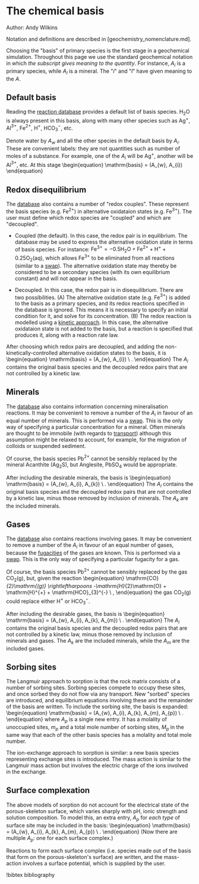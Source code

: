 # The chemical basis

Author: Andy Wilkins

Notation and definitions are described in [geochemistry_nomenclature.md].

Choosing the "basis" of primary species is the first stage in a geochemical simulation.  Throughout this page we use the standard geochemical notation in which *the subscript gives meaning to the quantity*.  For instance, $A_{i}$ is a primary species, while $A_{l}$ is a mineral.  The "$i$" and "$l$" have given meaning to the $A$.

## Default basis

Reading the [reaction database](database.md) provides a default list of basis species.  H$_{2}$O is always present in this basis, along with many other species such as Ag$^{+}$, Al$^{3+}$, Fe$^{2+}$, H$^{+}$, HCO$_{3}^{-}$, etc.

Denote water by $A_{w}$ and all the other species in the default basis by $A_{i}$.  These are convenient labels: they are not quantities such as number of moles of a substance.  For example, one of the $A_{i}$ will be Ag$^{+}$, another will be Al$^{3+}$, etc.  At this stage
\begin{equation}
\mathrm{basis} = (A_{w}, A_{i})
\end{equation}

## Redox disequilibrium

The [database](database.md) also contains a number of "redox couples".  These represent the basis species (e.g. Fe$^{2+}$) in alternative oxidataion states (e.g. Fe$^{3+}$).  The user must define which redox species are "coupled" and which are "decoupled".

- Coupled (the default).  In this case, the redox pair is in equilibrium.  The database may be used to express the alternative oxidation state in terms of basis species.  For instance: $\mathrm{Fe}^{3+}= -0.5\mathrm{H}_{2}\mathrm{O} + \mathrm{Fe}^{2+} + \mathrm{H}^{+} + 0.25\mathrm{O}_{2}\mathrm{(aq)}$, which allows Fe$^{3+}$ to be eliminated from all reactions (similar to a [swap](swap.md)).  The alternative oxidation state may thereby be considered to be a secondary species (with its own equilibrium constant) and will not appear in the basis.

- Decoupled.  In this case, the redox pair is in disequilibrium.  There are two possibilities.  (A) The alternative oxidation state (e.g. Fe$^{3+}$) is added to the basis as a primary species, and its redox reactions specified in the database is ignored.  This means it is necessary to specify an initial condition for it, and solve for its concentration.  (B) The redox reaction is modelled using a [kinetic approach](kinetics.md).  In this case, the alternative oxidataion state is not added to the basis, but a reaction is specified that produces it, along with a reaction rate law.

After choosing which redox pairs are decoupled, and adding the non-kinetically-controlled alternative oxidation states to the basis, it is
\begin{equation}
\mathrm{basis} = (A_{w}, A_{i}) \ .
\end{equation}
The $A_{i}$ contains the original basis species and the decoupled redox pairs that are not controlled by a kinetic law.

## Minerals

The [database](database.md) also contains information concerning mineralisation reactions.  It may be convenient to remove a number of the $A_{i}$ in favour of an equal number of minerals.  This is performed via a [swap](swap.md).  This is the only way of specifying a particular concentration for a mineral.  Often minerals are thought to be immobile (with regards to [transport](transport.md)) although this assumption might be relaxed to account, for example, for the migration of colloids or suspended sediment.

Of course, the basis species Pb$^{2+}$ cannot be sensibly replaced by the mineral Acanthite (Ag$_{2}$S), but Anglesite, PbSO$_{4}$ would be appropriate.

After including the desirable minerals, the basis is
\begin{equation}
\mathrm{basis} = (A_{w}, A_{i}, A_{k}) \ .
\end{equation}
The $A_{i}$ contains the original basis species and the decoupled redox pairs that are not controlled by a kinetic law, minus those removed by inclusion of minerals.  The $A_{k}$ are the included minerals.

## Gases

The [database](database.md) also contains reactions involving gases.  It may be convenient to remove a number of the $A_{i}$ in favour of an equal number of gases, because the [fugacities](fugacity.md) of the gases are known.  This is performed via a [swap](swap.md).  This is the only way of specifying a particular fugacity for a gas.

Of course, the basis species Pb$^{2+}$ cannot be sensibly replaced by the gas CO$_{2}$(g), but, given the reaction
\begin{equation}
\mathrm{CO}_{2}\mathrm{(g)} \rightleftharpoons -\mathrm{H}_{2}\mathrm{O} + \mathrm{H}^{+} + \mathrm{HCO}_{3}^{-} \ ,
\end{equation}
the gas CO$_{2}$(g) could replace either H$^{+}$ or HCO$_{3}^{-}$.

After including the desirable gases, the basis is
\begin{equation}
\mathrm{basis} = (A_{w}, A_{i}, A_{k}, A_{m}) \ .
\end{equation}
The $A_{i}$ contains the original basis species and the decoupled redox pairs that are not controlled by a kinetic law, minus those removed by inclusion of minerals and gases.  The $A_{k}$ are the included minerals, while the $A_{m}$ are the included gases.


## Sorbing sites

The Langmuir approach to sorption is that the rock matrix consists of a number of sorbing sites.  Sorbing species compete to occupy these sites, and once sorbed they do not flow via any transport.  New "sorbed" species are introduced, and equilibrium equations involving these and the remainder of the basis are written.  To include the sorbing site, the basis is expanded:
\begin{equation}
\mathrm{basis} = (A_{w}, A_{i}, A_{k}, A_{m}, A_{p}) \ .
\end{equation}
where $A_{p}$ is a single new entry.  It has a molality of unoccupied sites, $m_{p}$ and a total mole number of sorbing sites, $M_{p}$ in the same way that each of the other basis species has a molality and total mole number.

The ion-exchange approach to sorption is similar: a new basis species representing exchange sites is introduced.  The mass action is similar to the Langmuir mass action but involves the electric charge of the ions involved in the exchange.

## Surface complexation

The above models of sorption do not account for the electrical state of the porous-skeleton surface, which varies sharply with pH, ionic strength and solution composition.  To model this, an extra entry, $A_{p}$ for *each type* of surface site may be included in the basis:
\begin{equation}
\mathrm{basis} = (A_{w}, A_{i}, A_{k}, A_{m}, A_{p}) \ .
\end{equation}
(Now there are multiple $A_{p}$: one for each surface complex.)

Reactions to form each surface complex (i.e. species made out of the basis that form on the porous-skeleton's surface) are written, and the mass-action involves a surface potential, which is supplied by the user.











!bibtex bibliography
